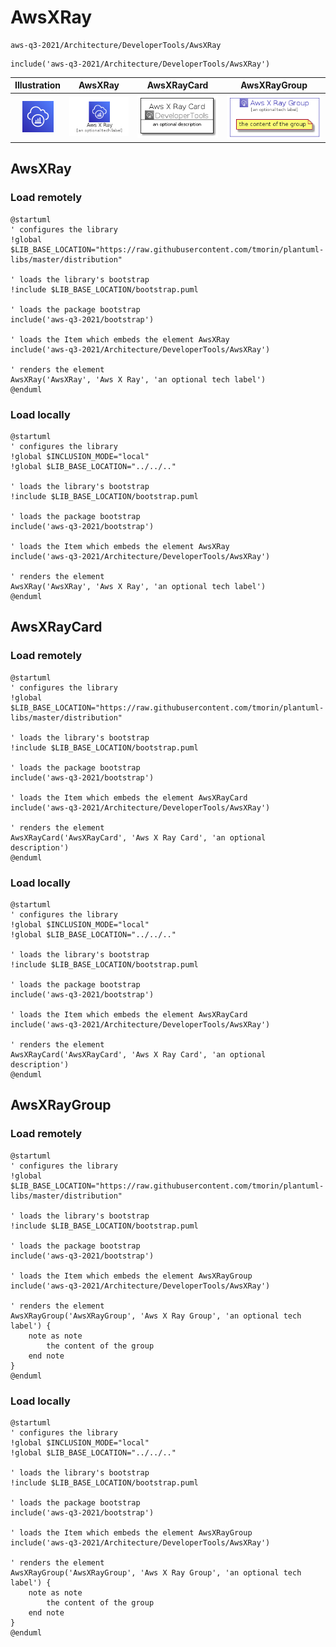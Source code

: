 # AwsXRay


```text
aws-q3-2021/Architecture/DeveloperTools/AwsXRay
```

```text
include('aws-q3-2021/Architecture/DeveloperTools/AwsXRay')
```



| Illustration | AwsXRay | AwsXRayCard | AwsXRayGroup |
| :---: | :---: | :---: | :---: |
| ![illustration for Illustration](../../../aws-q3-2021/Architecture/DeveloperTools/AwsXRay.png) | ![illustration for AwsXRay](../../../aws-q3-2021/Architecture/DeveloperTools/AwsXRay.Local.png) | ![illustration for AwsXRayCard](../../../aws-q3-2021/Architecture/DeveloperTools/AwsXRayCard.Local.png) | ![illustration for AwsXRayGroup](../../../aws-q3-2021/Architecture/DeveloperTools/AwsXRayGroup.Local.png) |




## AwsXRay

### Load remotely
```plantuml
@startuml
' configures the library
!global $LIB_BASE_LOCATION="https://raw.githubusercontent.com/tmorin/plantuml-libs/master/distribution"

' loads the library's bootstrap
!include $LIB_BASE_LOCATION/bootstrap.puml

' loads the package bootstrap
include('aws-q3-2021/bootstrap')

' loads the Item which embeds the element AwsXRay
include('aws-q3-2021/Architecture/DeveloperTools/AwsXRay')

' renders the element
AwsXRay('AwsXRay', 'Aws X Ray', 'an optional tech label')
@enduml
```

### Load locally
```plantuml
@startuml
' configures the library
!global $INCLUSION_MODE="local"
!global $LIB_BASE_LOCATION="../../.."

' loads the library's bootstrap
!include $LIB_BASE_LOCATION/bootstrap.puml

' loads the package bootstrap
include('aws-q3-2021/bootstrap')

' loads the Item which embeds the element AwsXRay
include('aws-q3-2021/Architecture/DeveloperTools/AwsXRay')

' renders the element
AwsXRay('AwsXRay', 'Aws X Ray', 'an optional tech label')
@enduml
```

## AwsXRayCard

### Load remotely
```plantuml
@startuml
' configures the library
!global $LIB_BASE_LOCATION="https://raw.githubusercontent.com/tmorin/plantuml-libs/master/distribution"

' loads the library's bootstrap
!include $LIB_BASE_LOCATION/bootstrap.puml

' loads the package bootstrap
include('aws-q3-2021/bootstrap')

' loads the Item which embeds the element AwsXRayCard
include('aws-q3-2021/Architecture/DeveloperTools/AwsXRay')

' renders the element
AwsXRayCard('AwsXRayCard', 'Aws X Ray Card', 'an optional description')
@enduml
```

### Load locally
```plantuml
@startuml
' configures the library
!global $INCLUSION_MODE="local"
!global $LIB_BASE_LOCATION="../../.."

' loads the library's bootstrap
!include $LIB_BASE_LOCATION/bootstrap.puml

' loads the package bootstrap
include('aws-q3-2021/bootstrap')

' loads the Item which embeds the element AwsXRayCard
include('aws-q3-2021/Architecture/DeveloperTools/AwsXRay')

' renders the element
AwsXRayCard('AwsXRayCard', 'Aws X Ray Card', 'an optional description')
@enduml
```

## AwsXRayGroup

### Load remotely
```plantuml
@startuml
' configures the library
!global $LIB_BASE_LOCATION="https://raw.githubusercontent.com/tmorin/plantuml-libs/master/distribution"

' loads the library's bootstrap
!include $LIB_BASE_LOCATION/bootstrap.puml

' loads the package bootstrap
include('aws-q3-2021/bootstrap')

' loads the Item which embeds the element AwsXRayGroup
include('aws-q3-2021/Architecture/DeveloperTools/AwsXRay')

' renders the element
AwsXRayGroup('AwsXRayGroup', 'Aws X Ray Group', 'an optional tech label') {
    note as note
        the content of the group
    end note
}
@enduml
```

### Load locally
```plantuml
@startuml
' configures the library
!global $INCLUSION_MODE="local"
!global $LIB_BASE_LOCATION="../../.."

' loads the library's bootstrap
!include $LIB_BASE_LOCATION/bootstrap.puml

' loads the package bootstrap
include('aws-q3-2021/bootstrap')

' loads the Item which embeds the element AwsXRayGroup
include('aws-q3-2021/Architecture/DeveloperTools/AwsXRay')

' renders the element
AwsXRayGroup('AwsXRayGroup', 'Aws X Ray Group', 'an optional tech label') {
    note as note
        the content of the group
    end note
}
@enduml
```

